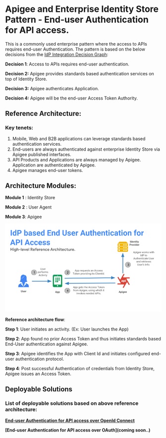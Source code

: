 # Apigee and Enterprise Identity Store Pattern - End-user Authentication for API access.

This is a commonly used enterprise pattern where the access to APIs requires end-user Authentication. The pattern is based on the below decisions from the [IdP Integration Decision Graph](https://github.com/nas-hub/Apigee-Enterprise-Security-Design-Patterns/tree/master/IAM-Integration#decision-graph):

**Decision 1**: Access to APIs requires end-user authentication.

**Decision 2:** Apigee provides standards based authentication services on top of Identity Store.

**Decision 3:** Apigee authenticates Application.

**Decision 4:** Apigee will be the end-user Access Token Authority.

## Reference Architecture:

### Key tenets:
1. Mobile, Web and B2B applications can leverage standards based authentication services. 
2. End-users are always authenticated against enterprise Identity Store via Apigee published interfaces.
3. API Products and Applications are always managed by Apigee. Application are authenticated by Apigee.
4. Apigee manages end-user tokens.


## Architecture Modules:

**Module 1** :  Identity Store

**Module 2** : User Agent

**Module 3**:  Apigee


![alt text](./assets/images/idp_pattern_1_a_ref_arch.png "Reference Architecture.")


**Reference architecture flow**:

**Step 1**: User initiates an activity. (Ex: User launches the App)

**Step 2**: App found no prior Access Token and thus initiates standards based End-User authentication against Apigee.

**Step 3**: Apigee identifies the App with Client Id and initiates configured end-user authentication protocol.

**Step 4**: Post successful Authentication of credentials from Identity Store, Apigee issues an Access Token.

## Deployable Solutions

### List of deployable solutions based on above reference architecture:

**[End-user Authentication for API access over OpenId Connect](https://github.com/nas-hub/enduser-authentication-for-api-access-via-oidc)** 

**[End-user Authentication for API access over OAuth](coming soon..)** 
 



